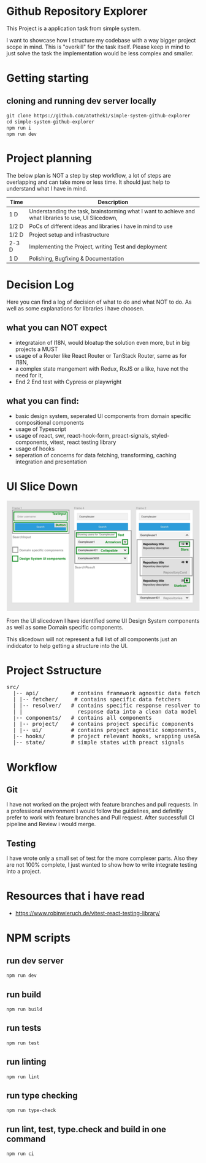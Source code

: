 # Github Repository Explorer

This Project is a application task from simple system.

I want to showcase how I structure my codebase with a way bigger project scope in mind.
This is "overkill" for the task itself. Please keep in mind to just solve the task the implementation would be less complex and smaller.

# Getting starting

## cloning and running dev server locally
```shell
git clone https://github.com/atothek1/simple-system-github-explorer 
cd simple-system-github-explorer
npm run i
npm run dev
```

# Project planning

The below plan is NOT a step by step workflow, a lot of steps are overlapping and can take more or less time. It should just help to understand what I have in mind.

| Time | Description |
| --- | --- |
| 1 D | Understanding the task, brainstorming what I want to achieve and what libraries to use, UI Slicedown,  |
| 1/2 D | PoCs of different ideas and libraries i have in mind to use |
| 1/2 D | Project setup and infrastructure |
| 2-3 D | Implementing the Project, writing Test and deployment |
| 1 D | Polishing, Bugfixing & Documentation |

# Decision Log

Here you can find a log of decision of what to do and what NOT to do. As well as some explanations for libraries i have choosen.

## what you can NOT expect

- integrataion of I18N, would bloatup the solution even more, but in big projects a MUST
- usage of a Router like React Router or TanStack Router, same as for I18N, 
- a complex state mangement with Redux, RxJS or a like, have not the need for it,
- End 2 End test with Cypress or playwright

## what you can find:

- basic design system, seperated UI components from domain specific compositional components
- usage of Typescript
- usage of react, swr, react-hook-form, preact-signals, styled-components, vitest, react testing library
- usage of hooks
- seperation of concerns for data fetching, transforming, caching integration and presentation


# UI Slice Down

![Component Slicedown](/docs/img/ui-slicedown.png "UI design sliced down to components")

From the UI slicedown I have identified some UI Design System components as well as some Domain specific components.

This slicedown will not represent a full list of all components just an indidcator to help getting a structure into the UI.

# Project Sstructure

<pre>
src/
  |-- api/          # contains framework agnostic data fetching and resolving
  | |-- fetcher/     # contains specific data fetchers
  | |-- resolver/   # contains specific response resolver to transform 
  | |                 response data into a clean data model
  |-- components/   # contains all components
  | |-- project/    # contains project specific components
  | |-- ui/         # contains project agnostic somponents, building blocks
  |-- hooks/        # project relevant hooks, wrapping useSWR
  |-- state/        # simple states with preact signals
</pre>


# Workflow

## Git
I have not worked on the project with feature branches and pull requests. In a professional environment I would 
follow the guidelines, and definitly prefer to work with feature branches and Pull request. After successfull CI pipeline and Review i would merge.

## Testing

I have wrote only a small set of test for the more complexer parts. Also they are not 100% complete, I just wanted to show how to write integrate testing into a project.



# Resources that i have read

- https://www.robinwieruch.de/vitest-react-testing-library/


# NPM scripts

## run dev server
```shell
npm run dev
```

## run build
```shell
npm run build
```

## run tests
```shell
npm run test
```

## run linting
```shell
npm run lint
```

## run type checking
```shell
npm run type-check
```

## run lint, test, type.check and build in one command
```shell
npm run ci
```
